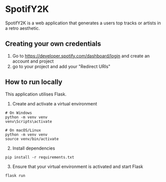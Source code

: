  # SpotifY2K
 SpotifY2K is a web application that generates a users top tracks or artists in a retro aesthetic. 

 ## Creating your own credentials
 1. Go to https://developer.spotify.com/dashboard/login and create an account and  project
 2. go to your project and add your "Redirect URIs" 

 ## How to run locally
 This application utilises Flask. 
 1. Create and activate a virtual environment
```
# On Windows
python -m venv venv
venv\Scripts\activate

# On macOS/Linux
python -m venv venv
source venv/bin/activate
```
  2. Install dependencies
  ```
  pip install -r requirements.txt
  ```
  3. Ensure that your virtual environment is activated and start Flask
  ```
  flask run
  ```
